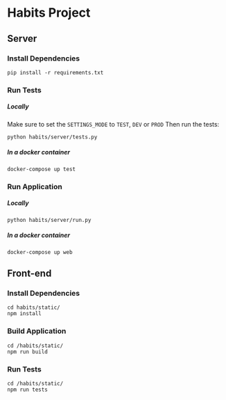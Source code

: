 # Habits Project

## Server

### Install Dependencies

`pip install -r requirements.txt`

### Run Tests

##### Locally

Make sure to set the `SETTINGS_MODE` to `TEST`, `DEV` or `PROD`
Then run the tests:

`python habits/server/tests.py`

##### In a docker container

`docker-compose up test`

### Run Application

##### Locally

`python habits/server/run.py`

##### In a docker container

`docker-compose up web`

## Front-end

### Install Dependencies

```
cd habits/static/
npm install
```

### Build Application

```
cd /habits/static/
npm run build
```

### Run Tests

```
cd /habits/static/
npm run tests
```

